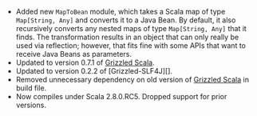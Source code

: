 * Added new `MapToBean` module, which takes a Scala map of type
  `Map[String, Any]` and converts it to a Java Bean. By default, it also
  recursively converts any nested maps of type `Map[String, Any]` that it
  finds. The transformation results in an object that can only really be
  used via reflection; however, that fits fine with some APIs that want to
  receive Java Beans as parameters.
* Updated to version 0.7.1 of [Grizzled Scala][].
* Updated to version 0.2.2 of [Grizzled-SLF4J][].
* Removed unnecessary dependency on old version of [Grizzled Scala][] in
  build file.
* Now compiles under Scala 2.8.0.RC5. Dropped support for prior versions.

[SBT]: http://code.google.com/p/simple-build-tool
[Grizzled Scala]: http://bmc.github.com/grizzled-scala/
[Grizzled SLF4J]: http://bmc.github.com/grizzled-slf4j/
